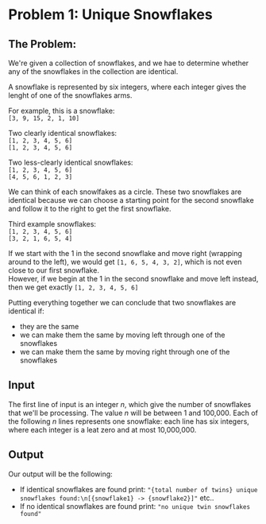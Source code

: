 # Problem 1: Unique Snowflakes

## The Problem:
We're given a collection of snowflakes, and we hae to determine whether any of the snowflakes in the collection are identical.

A snowflake is represented by six integers, where each integer gives the lenght of one of the snowflakes arms. 

For example, this is a snowflake:\
`[3, 9, 15, 2, 1, 10]`

Two clearly identical snowflakes:\
`[1, 2, 3, 4, 5, 6]`\
`[1, 2, 3, 4, 5, 6]`

Two less-clearly identical snowflakes:\
`[1, 2, 3, 4, 5, 6]`\
`[4, 5, 6, 1, 2, 3]`

We can think of each snowlfakes as a circle. These two snowflakes are identical because we can choose a starting point for the second snowflake and follow it to the right to get the first snowflake. 

Third example snowflakes:\
`[1, 2, 3, 4, 5, 6]`\
`[3, 2, 1, 6, 5, 4]`

If we start with the 1 in the second snowflake and move right (wrapping around to the left), we would get `[1, 6, 5, 4, 3, 2]`, which is not even close to our first snowflake.\
However, if we begin at the 1 in the second snowflake and move left instead, then we get exactly `[1, 2, 3, 4, 5, 6]`

Putting everything together we can conclude that two snowflakes are identical if:
- they are the same
- we can make them the same by moving left through one of the snowflakes
- we can make them the same by moving right through one of the snowflakes

## Input
The first line of input is an integer *n*, which give the number of snowflakes that we'll be processing. The value *n* will be between 1 and 100,000. Each of the following *n* lines represents one snowflake: each line has six integers, where each integer is a leat zero and at most 10,000,000.

## Output
Our output will be the following:
- If identical snowflakes are found print:
  `"{total number of twins} unique snowflakes found:\n[{snowflake1} -> {snowflake2}]"` etc..
- If no identical snowflakes are found print:
  `"no unique twin snowflakes found"`